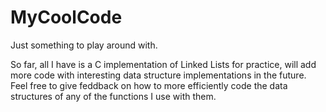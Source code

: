 # MyCoolCode
Just something to play around with.

So far, all I have is a C implementation of Linked Lists for practice, will add more code with interesting data structure implementations in the future. Feel free to give feddback on how to more efficiently code the data structures of any of the functions I use with them.
